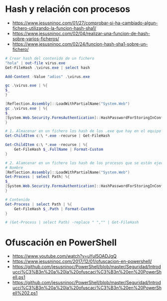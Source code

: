 # Hash y relación con procesos

* https://www.jesusninoc.com/01/27/comprobar-si-ha-cambiado-algun-fichero-utilizando-la-funcion-hash-sha1/
* https://www.jesusninoc.com/02/04/realizar-una-funcion-de-hash-sobre-varios-ficheros/
* https://www.jesusninoc.com/02/24/funcion-hash-sha1-sobre-un-fichero/

```PowerShell
# Crear hash del contenido de un fichero
"hola" | out-file virus.exe
Get-FileHash .\virus.exe | select hash

Add-Content -Value "adios" .\virus.exe

gc .\virus.exe | %{
$_
}

[Reflection.Assembly]::LoadWithPartialName("System.Web")
gc .\virus.exe | %{
$_
[System.Web.Security.FormsAuthentication]::HashPasswordForStoringInConfigFile($_, "SHA512")
}

# 1. Almacenar en un fichero los hash de los .exe que hay en el equipo
Get-ChildItem c:\ *.exe -recurse | Get-FileHash

Get-ChildItem c:\ *.exe -recurse | %{
    Get-FileHash $_.FullName | Format-Custom
}

# 2. Alamcenar en un fichero los hash de los procesos que se están ejecutando en el equipo (creando el hash del nombre y del contenido del programa)
# Nombre
[Reflection.Assembly]::LoadWithPartialName("System.Web")
Get-Process | select Path| %{
$_
[System.Web.Security.FormsAuthentication]::HashPasswordForStoringInConfigFile($_, "SHA512")
}

# Contenido
Get-Process | select Path | %{
    Get-FileHash $_.Path | Format-Custom
}

# (Get-Process | select Path) -replace " ","" | Get-FileHash
```

# Ofuscación en PowerShell

- https://www.youtube.com/watch?v=uYuI5OADJgQ
- https://www.jesusninoc.com/2017/12/01/ofuscacion-en-powershell/
- https://github.com/jesusninoc/PowerShell/blob/master/Seguridad/Introducci%C3%B3n%20a%20la%20ofuscaci%C3%B3n%20en%20PowerShell.ps1
- https://github.com/jesusninoc/PowerShell/blob/master/Seguridad/Introducci%C3%B3n%20a%20la%20ofuscaci%C3%B3n%20en%20PowerShell%202.ps1
